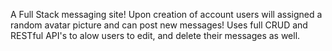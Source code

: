 A Full Stack messaging site! Upon creation of account users will assigned a random avatar picture and can post new messages! Uses full CRUD and RESTful API's to alow users to edit, and delete their messages as well. 
